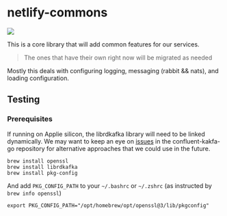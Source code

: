 # netlify-commons

[![](https://godoc.org/github.com/netlify/netlify-commons?status.svg)](https://godoc.org/github.com/netlify/netlify-commons)

This is a core library that will add common features for our services.

> The ones that have their own right now will be migrated as needed

Mostly this deals with configuring logging, messaging (rabbit && nats), and loading configuration.

## Testing
### Prerequisites

If running on Applie silicon, the librdkafka library will need to be linked dynamically. We may want to keep an eye on [issues](https://github.com/confluentinc/confluent-kafka-go/issues/696) in the confluent-kakfa-go repository for alternative approaches that we could use in the future.

```
brew install openssl
brew install librdkafka
brew install pkg-config
```

And add `PKG_CONFIG_PATH` to your `~/.bashrc` or `~/.zshrc` (as instructed by `brew info openssl`)
```
export PKG_CONFIG_PATH="/opt/homebrew/opt/openssl@3/lib/pkgconfig"
```
